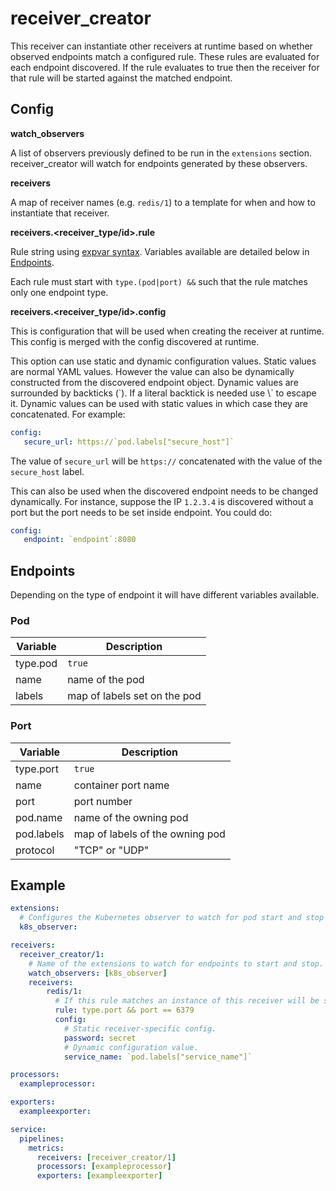 # receiver_creator

This receiver can instantiate other receivers at runtime based on whether observed endpoints match a configured rule. These rules are evaluated for each endpoint discovered. If the rule evaluates to true then the receiver for that rule will be started against the matched endpoint.

## Config

**watch_observers**

A list of observers previously defined to be run in the `extensions` section. receiver_creator will watch for endpoints generated by these observers.

**receivers**

A map of receiver names (e.g. `redis/1`) to a template for when and how to instantiate that receiver.

**receivers.&lt;receiver_type/id&gt;.rule**

Rule string using [expvar syntax](https://github.com/antonmedv/expr/blob/master/docs/Language-Definition.md). Variables available are detailed below in [Endpoints](#endpoints).

Each rule must start with `type.(pod|port) &&` such that the rule matches only one endpoint type.

**receivers.&lt;receiver_type/id&gt;.config**

This is configuration that will be used when creating the receiver at runtime. This config is merged with the config discovered at runtime.

This option can use static and dynamic configuration values. Static values are normal YAML values. However the value can also be dynamically constructed from the discovered endpoint object. Dynamic values are surrounded by backticks (\`). If a literal backtick is needed use \\` to escape it. Dynamic values can be used with static values in which case they are concatenated. For example:

```yaml
config:
   secure_url: https://`pod.labels["secure_host"]`
```

The value of `secure_url` will be `https://` concatenated with the value of the `secure_host` label.

This can also be used when the discovered endpoint needs to be changed dynamically. For instance, suppose the IP `1.2.3.4` is discovered without a port but the port needs to be set inside endpoint. You could do:

```yaml
config:
   endpoint: `endpoint`:8080
```

## Endpoints

Depending on the type of endpoint it will have different variables available.

### Pod

| Variable  | Description                  |
|-----------|------------------------------|
| type.pod  | `true`                       |
| name      | name of the pod              |
| labels    | map of labels set on the pod |

### Port

| Variable   | Description                     |
|------------|---------------------------------|
| type.port  | `true`                          |
| name       | container port name             |
| port       | port number                     |
| pod.name   | name of the owning pod          |
| pod.labels | map of labels of the owning pod |
| protocol   | "TCP" or "UDP"                  |

## Example

```yaml
extensions:
  # Configures the Kubernetes observer to watch for pod start and stop events.
  k8s_observer:

receivers:
  receiver_creator/1:
    # Name of the extensions to watch for endpoints to start and stop.
    watch_observers: [k8s_observer]
    receivers:
        redis/1:
          # If this rule matches an instance of this receiver will be started.
          rule: type.port && port == 6379
          config:
            # Static receiver-specific config.
            password: secret
            # Dynamic configuration value.
            service_name: `pod.labels["service_name"]`

processors:
  exampleprocessor:

exporters:
  exampleexporter:

service:
  pipelines:
    metrics:
      receivers: [receiver_creator/1]
      processors: [exampleprocessor]
      exporters: [exampleexporter]
```
